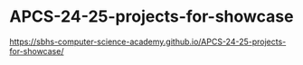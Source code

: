 # APCS-24-25-projects-for-showcase
https://sbhs-computer-science-academy.github.io/APCS-24-25-projects-for-showcase/
